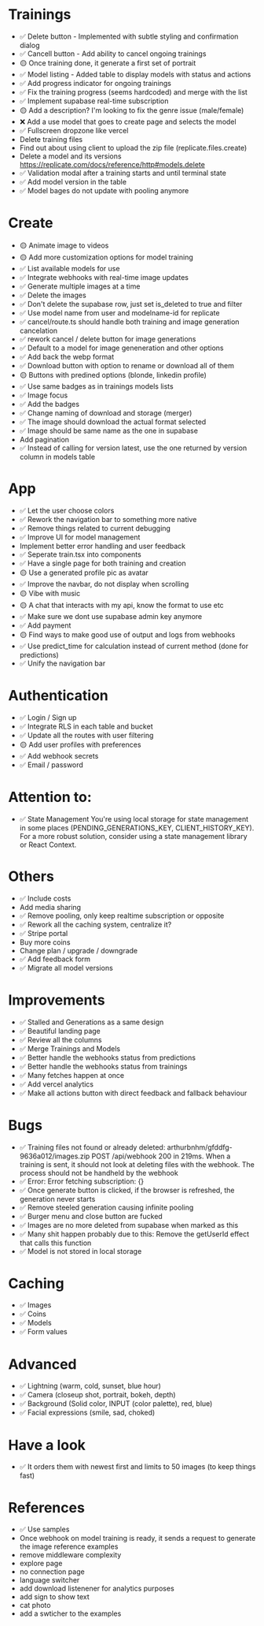 # Trainings

- ✅ Delete button - Implemented with subtle styling and confirmation dialog
- ✅ Cancell button - Add ability to cancel ongoing trainings
- 🟡 Once training done, it generate a first set of portrait
- ✅ Model listing - Added table to display models with status and actions
- ✅ Add progress indicator for ongoing trainings
- ✅ Fix the training progress (seems hardcoded) and merge with the list
- ✅ Implement supabase real-time subscription
- 🟡 Add a description? I'm looking to fix the genre issue (male/female)
- ❌ Add a use model that goes to create page and selects the model
- ✅ Fullscreen dropzone like vercel
- Delete training files
- Find out about using client to upload the zip file (replicate.files.create)
- Delete a model and its versions https://replicate.com/docs/reference/http#models.delete
- ✅ Validation modal after a training starts and until terminal state
- ✅ Add model version in the table
- ✅ Model bages do not update with pooling anymore

# Create

- 🟡 Animate image to videos
- 🟡 Add more customization options for model training
- ✅ List available models for use
- ✅ Integrate webhooks with real-time image updates
- ✅ Generate multiple images at a time
- ✅ Delete the images
- ✅ Don't delete the supabase row, just set is_deleted to true and filter
- ✅ Use model name from user and modelname-id for replicate
- ✅ cancel/route.ts should handle both training and image generation cancelation
- ✅ rework cancel / delete button for image generations
- ✅ Default to a model for image geneneration and other options
- ✅ Add back the webp format
- ✅ Download button with option to rename or download all of them
- 🟡 Buttons with predined options (blonde, linkedin profile)
- ✅ Use same badges as in trainings models lists
- ✅ Image focus
- ✅ Add the badges
- ✅ Change naming of download and storage (merger)
- ✅ The image should download the actual format selected
- ✅ Image should be same name as the one in supabase
- Add pagination
- ✅ Instead of calling for version latest, use the one returned by version column in models table

# App

- ✅ Let the user choose colors
- ✅ Rework the navigation bar to something more native
- ✅ Remove things related to current debugging
- ✅ Improve UI for model management
- Implement better error handling and user feedback
- ✅ Seperate train.tsx into components
- ✅ Have a single page for both training and creation
- 🟡 Use a generated profile pic as avatar
- ✅ Improve the navbar, do not display when scrolling
- 🟡 Vibe with music
- 🟡 A chat that interacts with my api, know the format to use etc
- ✅ Make sure we dont use supabase admin key anymore
- ✅ Add payment
- 🟡 Find ways to make good use of output and logs from webhooks
- ✅ Use predict_time for calculation instead of current method (done for predictions)
- ✅ Unify the navigation bar

# Authentication

- ✅ Login / Sign up
- ✅ Integrate RLS in each table and bucket
- ✅ Update all the routes with user filtering
- 🟡 Add user profiles with preferences
- ✅ Add webhook secrets
- ✅ Email / password


# Attention to:

- ✅ State Management You're using local storage for state management in some places (PENDING_GENERATIONS_KEY, CLIENT_HISTORY_KEY). For a more robust solution, consider using a state management library or React Context.

# Others

- ✅ Include costs
- Add media sharing
- ✅ Remove pooling, only keep realtime subscription or opposite
- ✅ Rework all the caching system, centralize it?
- ✅ Stripe portal
- Buy more coins
- Change plan / upgrade / downgrade
- ✅ Add feedback form
- ✅ Migrate all model versions

# Improvements

- ✅ Stalled and Generations as a same design 
- ✅ Beautiful landing page
- ✅ Review all the columns
- ✅ Merge Trainings and Models
- ✅ Better handle the webhooks status from predictions
- ✅ Better handle the webhooks status from trainings
- ✅ Many fetches happen at once
- ✅ Add vercel analytics
- ✅ Make all actions button with direct feedback and fallback behaviour

# Bugs

- ✅ Training files not found or already deleted: arthurbnhm/gfddfg-9636a012/images.zip POST /api/webhook 200 in 219ms. When a training is sent, it should not look at deleting files with the webhook. The process should not be handheld by the webhook
- ✅ Error: Error fetching subscription: {}
- ✅ Once generate button is clicked, if the browser is refreshed, the generation never starts
- ✅ Remove steeled generation causing infinite pooling
- ✅ Burger menu and close button are fucked
- ✅ Images are no more deleted from supabase when marked as this
- ✅ Many shit happen probably due to this: Remove the getUserId effect that calls this function
- ✅ Model is not stored in local storage

# Caching

- ✅ Images
- ✅ Coins
- ✅ Models
- ✅ Form values


# Advanced 

- ✅ Lightning (warm, cold, sunset, blue hour)
- ✅ Camera (closeup shot, portrait, bokeh, depth)
- ✅ Background (Solid color, INPUT (color palette), red, blue)
- ✅ Facial expressions (smile, sad, choked)


# Have a look

- ✅ It orders them with newest first and limits to 50 images (to keep things fast)

# References

- ✅ Use samples
- Once webhook on model training is ready, it sends a request to generate the image reference examples
- remove middleware complexity
- explore page
- no connection page
- language switcher
- add download listenener for analytics purposes
- add sign to show text
- cat photo
- add a swticher to the examples